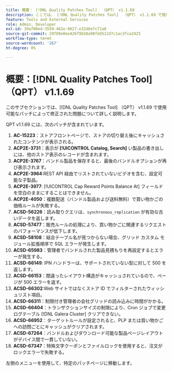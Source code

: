 ```yaml
---
title: 概要： [!DNL Quality Patches Tool]  （QPT） v1.1.69
description: ここでは、 [!DNL Quality Patches Tool]  （QPT） v1.1.69 で使用可能なパッチによって修正された問題について詳しく説明します。
feature: Tools and External Services
role: Admin, Developer
exl-id: 39af00ed-3559-462e-9627-e32d6e7c71a8
source-git-commit: 29f09e0ee426f9b58a98fdd512d7c1ac3fca2425
workflow-type: tm+mt
source-wordcount: '267'
ht-degree: 0%

---
```


# 概要：[!DNL Quality Patches Tool] （QPT） v1.1.69

このサブセクションでは、[!DNL Quality Patches Tool] （QPT） v1.1.69 で使用可能なパッチによって修正された問題について詳しく説明します。

QPT v1.1.69 には、次のパッチが含まれています。
1. **AC-15223**：ストアフロントページで、ストアの切り替え後にキャッシュされたコンテンツが表示される。
1. **ACP2E-3731**：表示が **[!UICONTROL Catalog, Search]** い製品の書き出しには、他のストア表示のレコードが含まれます。
1. **ACP2E-3767**：バンドル製品を保存すると、最後のバンドルオプションが再び表示されます。
1. **ACP2E-3964**:REST API 経由でリストされていないビデオを含む、設定可能な子製品。
1. **ACP2E-3977**: [!UICONTROL Cap Reward Points Balance At] フィールドを空白のままにすることはできません。
1. **ACP2E-4050**：複数配送（バンドル製品および送料無料）で買い物かごの価格ルールが失敗する。
1. **ACSD-56226**：読み取りクエリは、`synchronous_replication` が有効な古いデータを返します。
1. **ACSD-57477**：販売ルールの処理により、買い物かごに関連するリクエストのパフォーマンスが低下します。
1. **ACSD-58108**：結合テーブル名が見つからない場合、グリッド カスタム モジュール拡張順序で SQL エラーが発生します。
1. **ACSD-65983**：管理者でバンドルされた製品見積もりを再設定するとエラーが発生する。
1. **ACSD-66149**: IPN ハンドラーは、サポートされていない型に対して 500 を返します。
1. **ACSD-66153**：間違ったレイアウト構造がキャッシュされているので、ページが 500 エラーを返す。
1. **ACSD-66302**:Web サイトではなくストア ID でフィルターされたウィッシュリスト項目。
1. **ACSD-66311**：制限付き管理者の会社グリッドの読み込みに時間がかかる。
1. **ACSD-66404**：トランザクションサイズの制限により、Cron ジョブで変更ログテーブル [!DNL Galera Cluster] クリアできない。
1. **ACSD-66952**：ターゲットルールが設定されると、PLP または買い物かごへの訪問ごとにキャッシュがクリアされます。
1. **ACSD-67264**：バンドルおよびダウンロード可能な製品ページレイアウトがデバイス間で一貫していない。
1. **ACSD-67347**：特殊文字クーポンとファイルロックを使用すると、注文がロックエラーで失敗する。

左側のメニューを使用して、特定のパッチページに移動します。
